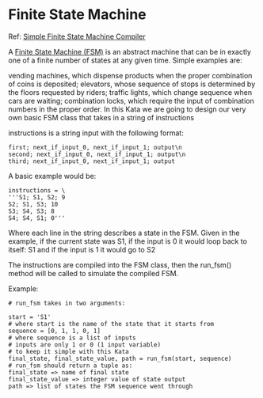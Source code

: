 # Finite State Machine

Ref: [Simple Finite State Machine Compiler](https://www.codewars.com/kata/59923f1301726f5430000059)

A [Finite State Machine (FSM)](https://en.wikipedia.org/wiki/Finite-state_machine) is an abstract
machine that can be in exactly one of a finite number of states at any given time. Simple examples are:

vending machines, which dispense products when the proper combination of coins is deposited;
elevators, whose sequence of stops is determined by the floors requested by riders;
traffic lights, which change sequence when cars are waiting;
combination locks, which require the input of combination numbers in the proper order.
In this Kata we are going to design our very own basic FSM class that takes in a string of instructions

instructions is a string input with the following format:

```text
first; next_if_input_0, next_if_input_1; output\n
second; next_if_input_0, next_if_input_1; output\n
third; next_if_input_0, next_if_input_1; output
```

A basic example would be:

```text
instructions = \
'''S1; S1, S2; 9
S2; S1, S3; 10
S3; S4, S3; 8
S4; S4, S1; 0'''
```

Where each line in the string describes a state in the FSM. Given in the example, if the current
state was S1, if the input is 0 it would loop back to itself: S1 and if the input is 1 it would go to S2

The instructions are compiled into the FSM class, then the run_fsm() method will be called to simulate the compiled FSM.

Example:

```text
# run_fsm takes in two arguments:

start = 'S1'
# where start is the name of the state that it starts from
sequence = [0, 1, 1, 0, 1]
# where sequence is a list of inputs
# inputs are only 1 or 0 (1 input variable)
# to keep it simple with this Kata
final_state, final_state_value, path = run_fsm(start, sequence)
# run_fsm should return a tuple as:
final_state => name of final state
final_state_value => integer value of state output
path => list of states the FSM sequence went through
```
